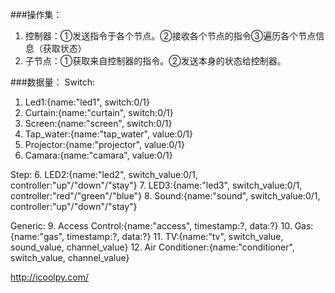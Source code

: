 ###操作集：
  1. 控制器：①发送指令于各个节点。②接收各个节点的指令③遍历各个节点信息（获取状态）
  2. 子节点：①获取来自控制器的指令。②发送本身的状态给控制器。


###数据量：
Switch:
  1. Led1:{name:"led1", switch:0/1}
  2. Curtain:{name:"curtain", switch:0/1}
  3. Screen:{name:"screen", switch:0/1}
  4. Tap_water:{name:"tap_water", value:0/1}
  5. Projector:{name:"projector", value:0/1}
  6. Camara:{name:"camara", value:0/1}

Step:
  6. LED2:{name:"led2", switch_value:0/1, controller:"up"/"down"/"stay"}
  7. LED3:{name:"led3", switch_value:0/1, controller:"red"/"green"/"blue"}
  8. Sound:{name:"sound", switch_value:0/1, controller:"up"/"down"/"stay"}

Generic:
  9. Access Control:{name:"access", timestamp:?, data:?}
  10. Gas:{name:"gas",  timestamp:?, data:?}
  11. TV:{name:"tv", switch_value, sound_value, channel_value}
  12. Air Conditioner:{name:"conditioner", switch_value, channel_value}

http://icoolpy.com/

